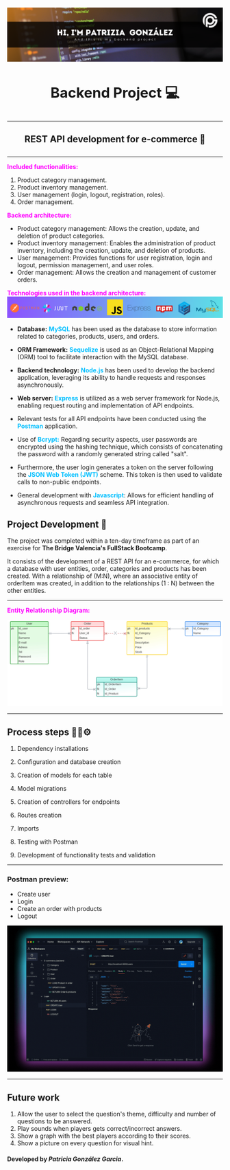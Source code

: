 ![foto](assets/banner.png)


# **<h3 align="center">Backend Project 💻</h3>**
---
## **<h4 align="center">REST API development for e-commerce 🛒</h4>**
---


<span style="color: fuchsia;">**Included functionalities:**</span>

1. Product category management.
2. Product inventory management.
3. User management (login, logout, registration, roles).
4. Order management.

<span style="color: fuchsia;">**Backend architecture:**</span>


- Product category management: Allows the creation, update, and deletion of product categories.
- Product inventory management: Enables the administration of product inventory, including the creation, update, and deletion of products.
- User management: Provides functions for user registration, login and logout, permission management, and user roles.
- Order management: Allows the creation and management of customer orders.

<span style="color: fuchsia;">****Technologies used in the backend architecture:****</span>
![foto](assets/logos.png)

- **Database:** <span style="color: #00BFFF;">**MySQL**</span> has been used as the database to store information related to categories, products, users, and orders.
- **ORM Framework:** <span style="color: #00BFFF;">**Sequelize**</span> is used as an Object-Relational Mapping (ORM) tool to facilitate interaction with the MySQL database.
- **Backend technology:** <span style="color: #00BFFF;">**Node.js**</span> has been used to develop the backend application, leveraging its ability to handle requests and responses asynchronously.
- **Web server:** <span style="color: #00BFFF;">**Express**</span> is utilized as a web server framework for Node.js, enabling request routing and implementation of API endpoints.

- Relevant tests for all API endpoints have been conducted using the <span style="color: #00BFFF;">**Postman**</span> application.

- Use of <span style="color: #00BFFF;">**Bcrypt:**</span> Regarding security aspects, user passwords are encrypted using the hashing technique, which consists of concatenating the password with a randomly generated string called "salt".

- Furthermore, the user login generates a token on the server following the <span style="color: #00BFFF;">**JSON Web Token (JWT)**</span> scheme. This token is then used to validate calls to non-public endpoints.

- General development with <span style="color: #00BFFF;">**Javascript**</span>: Allows for efficient handling of asynchronous requests and seamless API integration.



## **Project Development** 🔧

The project was completed within a ten-day timeframe as part of an exercise for **The Bridge Valencia's FullStack Bootcamp**.

It consists of the development of a REST API for an e-commerce, for which a database with user entities, order, categories and products has been created. With a relationship of (M:N), where an associative entity of orderItem was created, in addition to the relationships (1 : N) between the other entities.

---

<span style="color: fuchsia;">**Entity Relationship Diagram:**</span>  

![foto](assets/der.png)

---
## **Process steps** 🔩🔧⚙️

1) Dependency installations

2) Configuration and database creation

3) Creation of models for each table

4) Model migrations

5) Creation of controllers for endpoints

6) Routes creation

7) Imports

8) Testing with Postman

9) Development of functionality tests and validation  
  


---
### **Postman preview:**
- Create user
- Login
- Create an order with products
- Logout

![foto](assets/postman.gif)

---
## Future work

1. Allow the user to select the question's theme, difficulty and number of questions to be answered.
2. Play sounds when players gets correct/incorrect answers.
3. Show a graph with the best players according to their scores.
4. Show a picture on every question for visual hint.

#### Developed by _Patricia González Garcia_.
